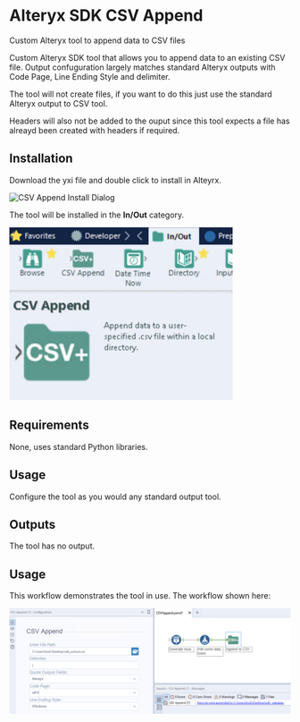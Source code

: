 # Alteryx SDK CSV Append
Custom Alteryx tool to append data to CSV files

Custom Alteryx SDK tool that allows you to append data to an existing CSV file. Output confuguration largely matches standard Alteryx outputs with Code Page, Line Ending Style and delimiter.

The tool will not create files, if you want to do this just use the standard Alteryx output to CSV tool.

Headers will also not be added to the ouput since this tool expects a file has alreayd been created with headers if required.

## Installation
Download the yxi file and double click to install in Alteyrx. 

<img src="https://github.com/bobpeers/Alteryx_SDK_CSVAppend/blob/main/images/csvinstall.png.png" width="600" alt="CSV Append Install Dialog">

The tool will be installed in the __In/Out__ category.

<img src="https://github.com/bobpeers/Alteryx_SDK_CSVAppend/blob/main/images/CSVAppend_toolbar.png" width="400" alt="CSV Append Install Toolbar">

## Requirements

None, uses standard Python libraries.

## Usage
Configure the tool as you would any standard output tool.

## Outputs
The tool has no output.

## Usage
This workflow demonstrates the tool in use. The workflow shown here:

<img src="https://github.com/bobpeers/Alteryx_SDK_CSVAppend/blob/main/images/CSVAppend_workflow.png" width="1000" alt="CSV Append Workflow">
